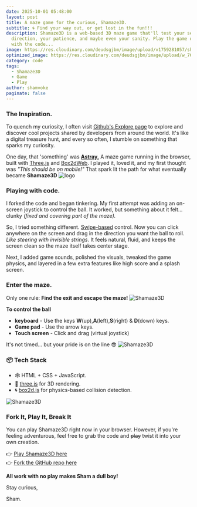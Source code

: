 ```yaml
---
date: 2025-10-01 05:48:00
layout: post
title: A maze game for the curious, Shamaze3D.
subtitle: 🌀 Find your way out, or get lost in the fun!!!
description: Shamaze3D is a web-based 3D maze game that'll test your sense of
  direction, your patience, and maybe even your sanity. Play the game or play
  with the code...
image: https://res.cloudinary.com/deudsgjbm/image/upload/v1759281057/sham-maze_1_lbfngy.jpg
optimized_image: https://res.cloudinary.com/deudsgjbm/image/upload/w_760,h_399,c_fill/v1759281057/sham-maze_1_lbfngy.jpg
category: code
tags:
  - Shamaze3D
  - Game
  - Play
author: shamvoke
paginate: false
---
```

### The Inspiration.

To quench my curiosity, I often visit [Github's Explore page](https://github.com/explore) to explore and discover cool projects shared by developers from around the world. It's like a digital treasure hunt, and every so often, I stumble on something that sparks my curiosity.

One day, that 'something' was **[Astray.](https://github.com/wwwtyro/Astray)** A maze game running in the browser, built with [Three.js](https://threejs.org/) and [Box2dWeb](https://box2d.org/). I played it, loved it, and my first thought was *"This should be on mobile!"* That spark lit the path for what eventually became **Shamaze3D**
![logo](https://res.cloudinary.com/deudsgjbm/image/upload/c_fill,w_150,h_150,r_max/v1759281452/logo_yqjj7e.png "Shamaze3D logo icon")

### Playing with code.

I forked the code and began tinkering. My first attempt was adding an on-screen joystick to control the ball. It worked, but something about it felt... clunky *(fixed and covering part of the maze).*

So, I tried something different. <ins>Swipe-based</ins> control. Now you can click anywhere on the screen and drag in the direction you want the ball to roll. *Like steering with invisible strings.* It feels natural, fluid, and keeps the screen clean so the maze itself takes center stage.

Next, I added game sounds, polished the visuals, tweaked the game physics, and layered in a few extra features like high score and a splash screen.

### Enter the maze.

Only one rule: **Find the exit and escape the maze!**
![Shamaze3D](https://res.cloudinary.com/deudsgjbm/image/upload/v1759283950/shamaze5_idgpac.webp "Shamaze3D screenshot")

**To control the ball**

* **keyboard** - Use the keys **W**(up),**A**(left),**S**(right) & **D**(down) keys.
* **Game pad** - Use the  arrow keys.
* **Touch screen** - Click and drag (virtual joystick)

It's not timed... but your pride is on the line 😎
![Shamaze3D](https://res.cloudinary.com/deudsgjbm/image/upload/v1759283950/splash2_ty6rng.webp "Shamaze3D screenshot")

### 📦 Tech Stack

* 🕸️ HTML + CSS + JavaScript.
* 🧱 [three.js](https://threejs.org/) for 3D rendering.
* 🌀 [box2d.js](https://github.com/kripken/box2d.js) for physics-based collision detection.

![Shamaze3D](https://res.cloudinary.com/deudsgjbm/image/upload/v1759283951/splash3_cignja.webp "Shamaze3D screenshot")

### Fork It, Play It, Break It

You can play Shamaze3D right now in your browser. However, if you're feeling adventurous, feel free to grab the code and <del>play</del> twist it into your own creation.

👉 [Play Shamaze3D here](https://sham-maze3d.netlify.app/)\
👉 [Fork the GitHub repo here](https://github.com/shamvoke/shamaze3D)



**All work with no play makes Sham a dull boy!**

Stay curious,

Sham.
